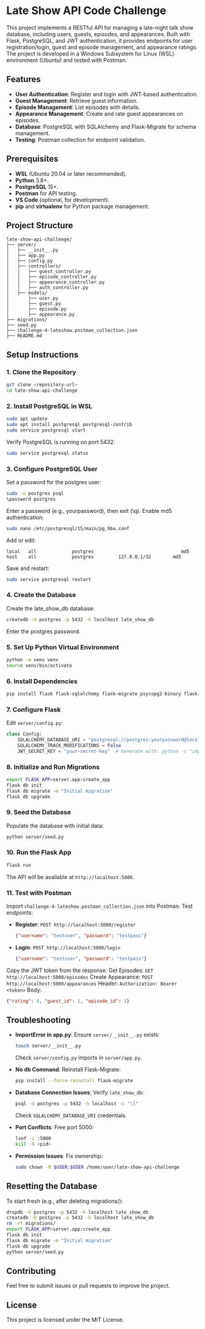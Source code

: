 Late Show API Code Challenge
=============================

This project implements a RESTful API for managing a late-night talk show database, including users, guests, episodes, and appearances. Built with Flask, PostgreSQL, and JWT authentication, it provides endpoints for user registration/login, guest and episode management, and appearance ratings. The project is developed in a Windows Subsystem for Linux (WSL) environment (Ubuntu) and tested with Postman.

Features
--------

- **User Authentication**: Register and login with JWT-based authentication.
- **Guest Management**: Retrieve guest information.
- **Episode Management**: List episodes with details.
- **Appearance Management**: Create and rate guest appearances on episodes.
- **Database**: PostgreSQL with SQLAlchemy and Flask-Migrate for schema management.
- **Testing**: Postman collection for endpoint validation.

Prerequisites
-------------

- **WSL** (Ubuntu 20.04 or later recommended).
- **Python** 3.8+.
- **PostgreSQL** 15+.
- **Postman** for API testing.
- **VS Code** (optional, for development).
- **pip** and **virtualenv** for Python package management.

Project Structure
-----------------

```
late-show-api-challenge/
├── server/
│   ├── __init__.py
│   ├── app.py
│   ├── config.py
│   ├── controllers/
│   │   ├── guest_controller.py
│   │   ├── episode_controller.py
│   │   ├── appearance_controller.py
│   │   ├── auth_controller.py
│   ├── models/
│       ├── user.py
│       ├── guest.py
│       ├── episode.py
│       ├── appearance.py
├── migrations/
├── seed.py
├── challenge-4-lateshow.postman_collection.json
├── README.md
```

Setup Instructions
------------------

### 1. Clone the Repository

```bash
git clone <repository-url>
cd late-show-api-challenge
```

### 2. Install PostgreSQL in WSL

```bash
sudo apt update
sudo apt install postgresql postgresql-contrib
sudo service postgresql start
```

Verify PostgreSQL is running on port 5432:

```bash
sudo service postgresql status
```

### 3. Configure PostgreSQL User

Set a password for the postgres user:

```bash
sudo -u postgres psql
\password postgres
```

Enter a password (e.g., yourpassword), then exit (\q). Enable md5 authentication:

```bash
sudo nano /etc/postgresql/15/main/pg_hba.conf
```

Add or edit:

```
local   all             postgres                                md5
host    all             postgres         127.0.0.1/32        md5
```

Save and restart:

```bash
sudo service postgresql restart
```

### 4. Create the Database

Create the late_show_db database:

```bash
createdb -U postgres -p 5432 -h localhost late_show_db
```

Enter the postgres password.

### 5. Set Up Python Virtual Environment

```bash
python -m venv venv
source venv/bin/activate
```

### 6. Install Dependencies

```bash
pip install flask flask-sqlalchemy flask-migrate psycopg2-binary flask-jwt-extended
```

### 7. Configure Flask

Edit `server/config.py`:

```python
class Config:
    SQLALCHEMY_DATABASE_URI = "postgresql://postgres:yourpassword@localhost:5432/late_show_db"
    SQLALCHEMY_TRACK_MODIFICATIONS = False
    JWT_SECRET_KEY = "your-secret-key"  # Generate with: python -c "import secrets; print(secrets.token_hex(16))"
```

### 8. Initialize and Run Migrations

```bash
export FLASK_APP=server.app:create_app
flask db init
flask db migrate -m "Initial migration"
flask db upgrade
```

### 9. Seed the Database

Populate the database with initial data:

```bash
python server/seed.py
```

### 10. Run the Flask App

```bash
flask run
```

The API will be available at `http://localhost:5000`.

### 11. Test with Postman

Import `challenge-4-lateshow.postman_collection.json` into Postman. Test endpoints:

- **Register**: `POST http://localhost:5000/register`
  ```json
  {"username": "testuser", "password": "testpass"}
  ```

- **Login**: `POST http://localhost:5000/login`
  ```json
  {"username": "testuser", "password": "testpass"}
  ```

Copy the JWT token from the response. Get Episodes: `GET http://localhost:5000/episodes` Create Appearance: `POST http://localhost:5000/appearances` Header: `Authorization: Bearer <token>` Body:
```json
{"rating": 4, "guest_id": 1, "episode_id": 1}
```

Troubleshooting
---------------

- **ImportError in app.py**: Ensure `server/__init__.py` exists:
  ```bash
  touch server/__init__.py
  ```

  Check `server/config.py` imports in `server/app.py`.

- **No db Command**: Reinstall Flask-Migrate:
  ```bash
  pip install --force-reinstall flask-migrate
  ```

- **Database Connection Issues**: Verify `late_show_db`:
  ```bash
  psql -U postgres -p 5432 -h localhost -c "\l"
  ```

  Check `SQLALCHEMY_DATABASE_URI` credentials.

- **Port Conflicts**: Free port 5000:
  ```bash
  lsof -i :5000
  kill -9 <pid>
  ```

- **Permission Issues**: Fix ownership:
  ```bash
  sudo chown -R $USER:$USER /home/user/late-show-api-challenge
  ```

Resetting the Database
-----------------------

To start fresh (e.g., after deleting migrations/):

```bash
dropdb -U postgres -p 5432 -h localhost late_show_db
createdb -U postgres -p 5432 -h localhost late_show_db
rm -rf migrations/
export FLASK_APP=server.app:create_app
flask db init
flask db migrate -m "Initial migration"
flask db upgrade
python server/seed.py
```

Contributing
------------

Feel free to submit issues or pull requests to improve the project.

License
-------

This project is licensed under the MIT License.